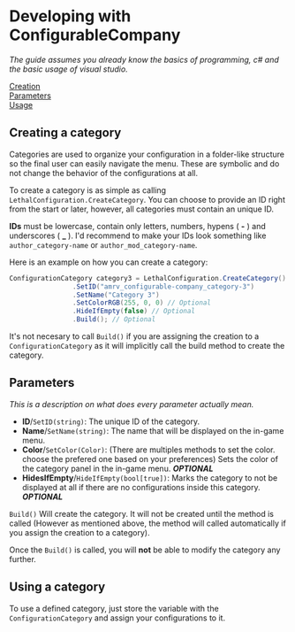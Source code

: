 # Developing with ConfigurableCompany

_The guide assumes you already know the basics of programming, c# and the basic usage of visual studio._

[Creation](##Creating-a-category)  
[Parameters](##Parameters)  
[Usage](##Using-a-category)

## Creating a category

Categories are used to organize your configuration in a folder-like structure so the final user can easily navigate the menu. These are symbolic and do not change the behavior of the configurations at all.

To create a category is as simple as calling `LethalConfiguration.CreateCategory`. You can choose to provide an ID right from the start or later, however, all categories must contain an unique ID.

**IDs** must be lowercase, contain only letters, numbers, hypens ( **-** ) and underscores ( **\_** ). I'd recommend to make your IDs look something like `author_category-name` or `author_mod_category-name`.

Here is an example on how you can create a category:

```csharp
ConfigurationCategory category3 = LethalConfiguration.CreateCategory()
                .SetID("amrv_configurable-company_category-3")
                .SetName("Category 3")
                .SetColorRGB(255, 0, 0) // Optional
                .HideIfEmpty(false) // Optional
                .Build(); // Optional
```

It's not necesary to call `Build()` if you are assigning the creation to a `ConfigurationCategory` as it will implicitly call the build method to create the category.

## Parameters

_This is a description on what does every parameter actually mean._

-   **ID**/`SetID(string)`: The unique ID of the category.
-   **Name**/`SetName(string)`: The name that will be displayed on the in-game menu.
-   **Color**/`SetColor(Color)`: (There are multiples methods to set the color. choose the prefered one based on your preferences) Sets the color of the category panel in the in-game menu. _**OPTIONAL**_
-   **HidesIfEmpty**/`HideIfEmpty(bool[true])`: Marks the category to not be displayed at all if there are no configurations inside this category. _**OPTIONAL**_

`Build()` Will create the category. It will not be created until the method is called (However as mentioned above, the method will called automatically if you assign the creation to a category).

Once the `Build()` is called, you will **not** be able to modify the category any further.

## Using a category

To use a defined category, just store the variable with the `ConfigurationCategory` and assign your configurations to it.
